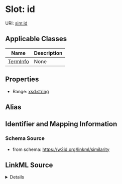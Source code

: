 # Slot: id

URI: [sim:id](https://w3id.org/linkml/similarity/id)



<!-- no inheritance hierarchy -->




## Applicable Classes

| Name | Description |
| --- | --- |
[TermInfo](TermInfo.md) | None






## Properties

* Range: [xsd:string](http://www.w3.org/2001/XMLSchema#string)






## Alias




## Identifier and Mapping Information







### Schema Source


* from schema: https://w3id.org/linkml/similarity




## LinkML Source

<details>
```yaml
name: id
from_schema: https://w3id.org/linkml/similarity
rank: 1000
identifier: true
alias: id
owner: TermInfo
domain_of:
- TermInfo
range: string

```
</details>